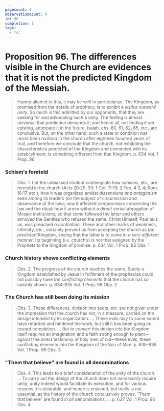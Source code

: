 ```yaml
---
pagecount: 4
observationcount: 4
id: 96
completion: 1
tags:
  - toc
---
```

# Proposition 96. The differences visible in the Church are evidences that it is not the predicted Kingdom of the Messiah.

>Having alluded to this, it may be well to particularize. The Kingdom, as promised from the details of prophecy, is to exhibit a *visible outward unity*. So much is this admitted by our opponents, that they are seeking for and advocating such a unity. The feeling is almost universal that prediction demands it; and hence all, not finding it yet existing, anticipate it in the future. Isaiah, chs. 60, 61, 62, 65, etc., are conclusive. But, on the other hand, such a state or condition *has never been realized* in the church after eighteen hundred years of trial, and therefore we conclude that the church, not exhibiting the characteristics predicted of the Kingdom and connected with its establishment, is something different from that Kingdom.
>p. 634 Vol. 1 Prop. 96 
### Schism's foretold
>Obs. 1. Let the unbiassed student contemplate how *schisms*, etc., are foretold in the church (Acts 20:29, 30; 1 Cor. 11:19; 2 Tim. 4:3, 4; Rom. 16:17, etc.); how it was organized amidst *dissensions and antagonism* even among its leaders (on the subject of circumcision and observance of the law); now it affected *compromises* concerning the law and the ritual; how it arose without *a direct* verbal abrogation of Mosaic institutions, so that some followed the latter and others annoyed the Gentiles who refused the same. Christ Himself, Paul tells us, was preached *a contention*. These and other marks of weakness, infirmity, etc., certainly prevent us from accepting the church as *the predicted* Kingdom, seeing that the latter is to come in *a very different manner*. Its beginning (i.e. church’s) is not that assigned by the Prophets to the Kingdom of promise.
>p. 634 Vol. 1 Prop. 96 Obs. 1
### Church history shows conflicting elements 
>Obs. 2. The progress of the church teaches the same. Surely a Kingdom established by Jesus in fulfilment of the prophecies could not possibly have *the conflicting elements* that the church has so lavishly shown.
>p. 634-635 Vol. 1 Prop. 96 Obs. 2
### The Church has still been doing its mission
>Obs. 3. These differences, division into sects, etc. are not given under the impression that the church has not, in a measure, carried *on the design intended* by its organization.
>...
>These evils may to some extent have retarded and hindered the work, but still it has been going on toward completion.
>...
>But *to convert* this design *into* the Kingdom itself requires an imagination and a faith strong enough to plant—against the direct testimony of holy men of old—these evils, these conflicting elements *into* the Kingdom of the Son of Man.
>p. 635-636 Vol. 1 Prop. 96 Obs. 3
### "Them that believe" are found in all denominations
>Obs. 4. This leads to a brief consideration of the unity of the church.
>...
>To carry out the design of the church does *not necessarily* require unity; unity indeed would facilitate its execution, and for various reasons it is desirable, and hence is enjoined, but really is not essential, as the history of the church conclusively proves. “Them that believe” are found *in all* denominations; ...
>p. 637 Vol. 1 Prop. 96 Obs. 4